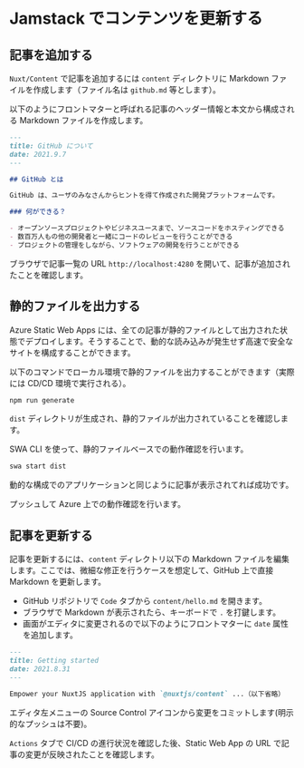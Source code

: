 # Jamstack でコンテンツを更新する

## 記事を追加する

`Nuxt/Content` で記事を追加するには `content` ディレクトリに Markdown ファイルを作成します（ファイル名は `github.md` 等とします）。

以下のようにフロントマターと呼ばれる記事のヘッダー情報と本文から構成される Markdown ファイルを作成します。

```markdown
---
title: GitHub について
date: 2021.9.7
---

## GitHub とは

GitHub は、ユーザのみなさんからヒントを得て作成された開発プラットフォームです。

### 何ができる？

- オープンソースプロジェクトやビジネスユースまで、ソースコードをホスティングできる
- 数百万人もの他の開発者と一緒にコードのレビューを行うことができる
- プロジェクトの管理をしながら、ソフトウェアの開発を行うことができる
```

ブラウザで記事一覧の URL `http://localhost:4280` を開いて、記事が追加されたことを確認します。

## 静的ファイルを出力する

Azure Static Web Apps には、全ての記事が静的ファイルとして出力された状態でデプロイします。そうすることで、動的な読み込みが発生せず高速で安全なサイトを構成することができます。

以下のコマンドでローカル環境で静的ファイルを出力することができます（実際には CD/CD 環境で実行される）。

```sh
npm run generate
```

`dist` ディレクトリが生成され、静的ファイルが出力されていることを確認します。

SWA CLI を使って、静的ファイルベースでの動作確認を行います。

```sh
swa start dist
```

動的な構成でのアプリケーションと同じように記事が表示されてれば成功です。

プッシュして Azure 上での動作確認を行います。

## 記事を更新する

記事を更新するには、`content` ディレクトリ以下の Markdown ファイルを編集します。ここでは、微細な修正を行うケースを想定して、GitHub 上で直接 Markdown を更新します。

- GitHub リポジトリで `Code` タブから `content/hello.md` を開きます。
- ブラウザで Markdown が表示されたら、キーボードで `.` を打鍵します。
- 画面がエディタに変更されるので以下のようにフロントマターに `date` 属性を追加します。

```markdown
---
title: Getting started
date: 2021.8.31
---

Empower your NuxtJS application with `@nuxtjs/content` ...（以下省略）
```

エディタ左メニューの Source Control アイコンから変更をコミットします(明示的なプッシュは不要)。

`Actions` タブで CI/CD の進行状況を確認した後、Static Web App の URL で記事の変更が反映されたことを確認します。
